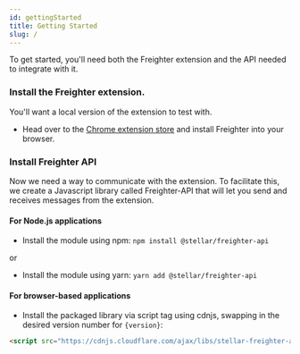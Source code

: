 ```yaml
---
id: gettingStarted
title: Getting Started
slug: /
---
```


To get started, you'll need both the Freighter extension and the API needed to integrate with it.

### Install the Freighter extension.

You'll want a local version of the extension to test with.

- Head over to the [Chrome extension store](https://chrome.google.com/webstore/category/extensions?hl=en) and install Freighter into your browser.

### Install Freighter API

Now we need a way to communicate with the extension. To facilitate this, we create a Javascript library called Freighter-API that will let you send and receives messages from the extension.

#### For Node.js applications

- Install the module using npm: `npm install @stellar/freighter-api`

or

- Install the module using yarn: `yarn add @stellar/freighter-api`

#### For browser-based applications

- Install the packaged library via script tag using cdnjs, swapping in the desired version number for `{version}`:

```html
<script src="https://cdnjs.cloudflare.com/ajax/libs/stellar-freighter-api/{version}/index.min.js"></script>
```
